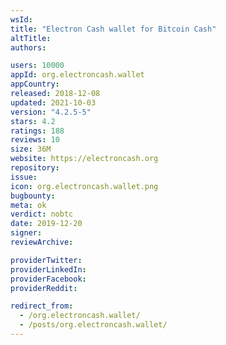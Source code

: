 ```yaml
---
wsId: 
title: "Electron Cash wallet for Bitcoin Cash"
altTitle: 
authors:

users: 10000
appId: org.electroncash.wallet
appCountry: 
released: 2018-12-08
updated: 2021-10-03
version: "4.2.5-5"
stars: 4.2
ratings: 188
reviews: 10
size: 36M
website: https://electroncash.org
repository: 
issue: 
icon: org.electroncash.wallet.png
bugbounty: 
meta: ok
verdict: nobtc
date: 2019-12-20
signer: 
reviewArchive:

providerTwitter: 
providerLinkedIn: 
providerFacebook: 
providerReddit: 

redirect_from:
  - /org.electroncash.wallet/
  - /posts/org.electroncash.wallet/
---
```


